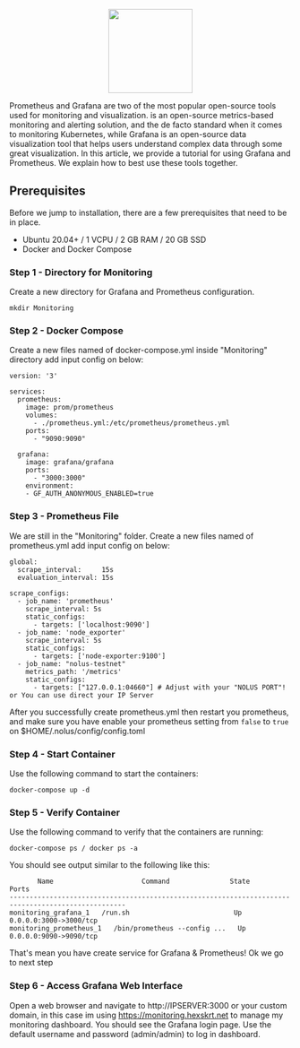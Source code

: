 <p align="center">
  <img height="150" height="auto" src="https://www.bogotobogo.com/DevOps/Docker/images/Docker-Prometheus-Grafana/grafana-prometheus.png">
</p>

Prometheus and Grafana are two of the most popular open-source tools used for monitoring and visualization. is an open-source metrics-based monitoring and alerting solution, and the de facto standard when it comes to monitoring Kubernetes, while Grafana is an open-source data visualization tool that helps users understand complex data through some great visualization. In this article, we provide a tutorial for using Grafana and Prometheus. We explain how to best use these tools together.

## Prerequisites

Before we jump to installation, there are a few prerequisites that need to be in place.

- Ubuntu 20.04+ / 1 VCPU / 2 GB RAM / 20 GB SSD
- Docker and Docker Compose 

### Step 1 - Directory for Monitoring
Create a new directory for Grafana and Prometheus configuration.
```
mkdir Monitoring
```

### Step 2 - Docker Compose 
Create a new files named of docker-compose.yml inside "Monitoring" directory add input config on below:
```
version: '3'

services:
  prometheus:
    image: prom/prometheus
    volumes:
      - ./prometheus.yml:/etc/prometheus/prometheus.yml
    ports:
      - "9090:9090"

  grafana:
    image: grafana/grafana
    ports:
      - "3000:3000"
    environment:
    - GF_AUTH_ANONYMOUS_ENABLED=true  
```
### Step 3 - Prometheus File
We are still in the "Monitoring" folder. Create a new files named of prometheus.yml add input config on below:
```
global:
  scrape_interval:     15s
  evaluation_interval: 15s

scrape_configs:
  - job_name: 'prometheus'
    scrape_interval: 5s
    static_configs:
      - targets: ['localhost:9090']
  - job_name: 'node_exporter'
    scrape_interval: 5s
    static_configs:
      - targets: ['node-exporter:9100']
  - job_name: "nolus-testnet"
    metrics_path: '/metrics'
    static_configs:
      - targets: ["127.0.0.1:04660"] # Adjust with your "NOLUS PORT"! or You can use direct your IP Server
```
After you successfully create prometheus.yml then restart you prometheus, and make sure you have enable your prometheus setting from `false` to `true` on $HOME/.nolus/config/config.toml
### Step 4 - Start Container
Use the following command to start the containers:
```
docker-compose up -d
```
### Step 5 - Verify Container
Use the following command to verify that the containers are running:
```
docker-compose ps / docker ps -a
```
You should see output similar to the following like this:
```
       Name                      Command               State                   Ports                 
---------------------------------------------------------------------------------------------------
monitoring_grafana_1   /run.sh                          Up      0.0.0.0:3000->3000/tcp              
monitoring_prometheus_1   /bin/prometheus --config ...   Up      0.0.0.0:9090->9090/tcp 
```
That's mean you have create service for Grafana & Prometheus! Ok we go to next step
### Step 6 - Access Grafana Web Interface
Open a web browser and navigate to http://IPSERVER:3000 or your custom domain, in this case im using https://monitoring.hexskrt.net to manage my monitoring dashboard. You should see the Grafana login page. Use the default username and password (admin/admin) to log in dashboard.

